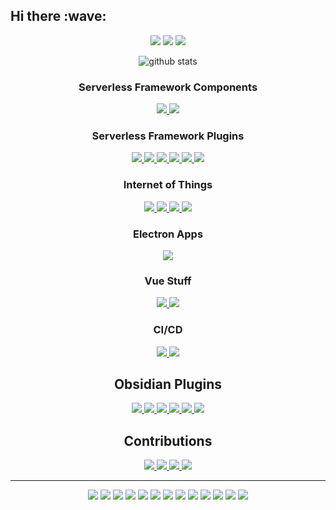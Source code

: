 <h2 align="left">Hi there :wave:</h2>

<p align="center">
  <a href= "https://www.linkedin.com/in/fabio-gollinucci/"><img src="https://img.icons8.com/material/48/6A737D/linkedin.png"/></a>
  <a href= "https://twitter.com/daaru_/"><img src="https://img.icons8.com/material/48/6A737D/twitter.png"/></a>
  <a href= "https://fabio.gollinucci.me/"><img src="https://img.icons8.com/material/48/6A737D/web.png"/></a>
</p>

<p align="center">
  <img align="center" src="https://github-readme-stats.vercel.app/api/?username=daaru00&show_icons=true&title_color=40C463&hide_rank=false&hide_title=true&icon_color=6A737D" alt="github stats"/>
</p>

<h3 align="center">Serverless Framework Components</h3>

<p align="center">
  <a href= "https://github.com/daaru00/serverless-component-synthetics-canary">
    <img src="https://github-readme-stats.vercel.app/api/pin/?username=daaru00&repo=serverless-component-synthetics-canary"/>
  </a>
  <a href= "https://github.com/daaru00/serverless-component-ssm-document">
    <img src="https://github-readme-stats.vercel.app/api/pin/?username=daaru00&repo=serverless-component-ssm-document"/>
  </a>
</p>

<h3 align="center">Serverless Framework Plugins</h3>

<p align="center">
  <a href= "https://github.com/daaru00/serverless-plugin-greengrass">
    <img src="https://github-readme-stats.vercel.app/api/pin/?username=daaru00&repo=serverless-plugin-greengrass"/>
  </a>
  <a href= "https://github.com/daaru00/serverless-plugin-ssm-document">
    <img src="https://github-readme-stats.vercel.app/api/pin/?username=daaru00&repo=serverless-plugin-ssm-document"/>
  </a>
  <a href= "https://github.com/daaru00/serverless-plugin-static-website">
    <img src="https://github-readme-stats.vercel.app/api/pin/?username=daaru00&repo=serverless-plugin-static-website"/>
  </a>
  <a href= "https://github.com/daaru00/serverless-plugin-microservices">
    <img src="https://github-readme-stats.vercel.app/api/pin/?username=daaru00&repo=serverless-plugin-microservices"/>
  </a>
  <a href= "https://github.com/daaru00/serverless-plugin-share">
    <img src="https://github-readme-stats.vercel.app/api/pin/?username=daaru00&repo=serverless-plugin-share"/>
  </a>
  <a href= "https://github.com/daaru00/serverless-plugin-dynamodb">
    <img src="https://github-readme-stats.vercel.app/api/pin/?username=daaru00&repo=serverless-plugin-dynamodb"/>
  </a>
</p>

<h3 align="center">Internet of Things</h3>

<p align="center">
  <a href= "https://github.com/daaru00/mi-home-extended">
    <img src="https://github-readme-stats.vercel.app/api/pin/?username=daaru00&repo=mi-home-extended"/>
  </a>
  <a href= "https://github.com/daaru00/aws-iot-backend">
    <img src="https://github-readme-stats.vercel.app/api/pin/?username=daaru00&repo=aws-iot-backend"/>
  </a>
  <a href= "https://github.com/daaru00/aws-iot-example">
    <img src="https://github-readme-stats.vercel.app/api/pin/?username=daaru00&repo=aws-iot-example"/>
  </a>
  <a href= "https://github.com/daaru00/eliot">
    <img src="https://github-readme-stats.vercel.app/api/pin/?username=daaru00&repo=eliot"/>
  </a>
</p>

<h3 align="center">Electron Apps</h3>

<p align="center">
  <a href= "https://github.com/daaru00/repo=tracker&show_owner=true">
    <img src="https://github-readme-stats.vercel.app/api/pin/?username=bitbull-team&repo=tracker&show_owner=true"/>
  </a>
</p>

<h3 align="center">Vue Stuff</h2>

<p align="center">
  <a href= "https://github.com/daaru00/grunt-swagger-vue">
    <img src="https://github-readme-stats.vercel.app/api/pin/?username=daaru00&repo=grunt-swagger-vue"/>
  </a>
  <a href= "https://github.com/daaru00/gridsome-plugin-i18n">
    <img src="https://github-readme-stats.vercel.app/api/pin/?username=daaru00&repo=gridsome-plugin-i18n"/>
  </a>
</p>

<h3 align="center">CI/CD</h3>

<p align="center">
  <a href= "https://github.com/daaru00/gitlab-runners-local">
    <img src="https://github-readme-stats.vercel.app/api/pin/?username=daaru00&repo=gitlab-runners-local"/>
  </a>
  <a href= "https://github.com/daaru00/aws-serverless-application-repository-action">
    <img src="https://github-readme-stats.vercel.app/api/pin/?username=daaru00&repo=aws-serverless-application-repository-action"/>
  </a>
</p>

<h2 align="center">Obsidian Plugins</h2>

<p align="center">
  <a href= "https://github.com/daaru00/obsidian-aws-s3-sync">
    <img src="https://github-readme-stats.vercel.app/api/pin/?username=daaru00&repo=obsidian-aws-s3-sync"/>
  </a>
  <a href= "https://github.com/daaru00/obsidian-aws-sfn">
    <img src="https://github-readme-stats.vercel.app/api/pin/?username=daaru00&repo=obsidian-aws-sfn"/>
  </a>
  <a href= "https://github.com/daaru00/obsidian-commander">
    <img src="https://github-readme-stats.vercel.app/api/pin/?username=daaru00&repo=obsidian-commander"/>
  </a>
  <a href= "https://github.com/daaru00/obsidian-jira-issue">
    <img src="https://github-readme-stats.vercel.app/api/pin/?username=daaru00&repo=obsidian-jira-issue"/>
  </a>
  <a href= "https://github.com/daaru00/obsidian-redmine-issue">
    <img src="https://github-readme-stats.vercel.app/api/pin/?username=daaru00&repo=obsidian-redmine-issue"/>
  </a>
  <a href= "https://github.com/daaru00/obsidian-time-tracker">
    <img src="https://github-readme-stats.vercel.app/api/pin/?username=daaru00&repo=obsidian-time-tracker"/>
  </a>
</p>

<h2 align="center">Contributions</h2>
 
<p align="center">
  <a href= "https://github.com/serverless/components">
    <img src="https://github-readme-stats.vercel.app/api/pin/?username=serverless&repo=components&show_owner=true"/>
  </a>
  <a href= "https://github.com/serverless/serverless">
    <img src="https://github-readme-stats.vercel.app/api/pin/?username=serverless&repo=serverless&show_owner=true"/>
  </a>
  <a href= "https://github.com/docker/kitematic">
    <img src="https://github-readme-stats.vercel.app/api/pin/?username=docker&repo=kitematic&show_owner=true"/>
  </a>
  <a href= "https://github.com/serverless-operations/serverless-step-functions">
    <img src="https://github-readme-stats.vercel.app/api/pin/?username=serverless-operations&repo=serverless-step-functions&show_owner=true"/>
  </a>
</p>

<hr>

<p align="center">
  <img src="https://img.shields.io/badge/Ask%20me-Everything-1abc9c" />
  <img src="https://img.shields.io/badge/OS-Linux%20Mint-87CF3E" />
  <img src="https://img.shields.io/badge/love-Open%20Source-blue" />
  <img src="https://img.shields.io/badge/Languages-JavaScript%20%7C%20PHP%20%7C%20GO-E9D44D" />
  <img src="https://img.shields.io/badge/Drinks-Coffee-D09D70" />
  <img src="https://img.shields.io/badge/Cloud%20Provider-AWS-EC912D" />
  <img src="https://img.shields.io/badge/Make-Someone%20smile-389AD5" />
  <img src="https://img.shields.io/badge/Frontend-Vue%20%7C%20Nuxt%20%7C%20Gridsome-3FB27F" />
  <img src="https://img.shields.io/badge/Serverless-Lambda-EE8133" />
  <img src="https://img.shields.io/badge/Badge-Shields.io-000000" />
  <img src="https://img.shields.io/badge/Say-Thanks-F7BED3" />
  <img src="https://img.shields.io/badge/IaaC-Serverless%20Framework%20%7C%20SAM-F6544E" />
  <img src="https://img.shields.io/badge/Test-Mocha%20%7C%20Chai-8D6748" />
</p>
